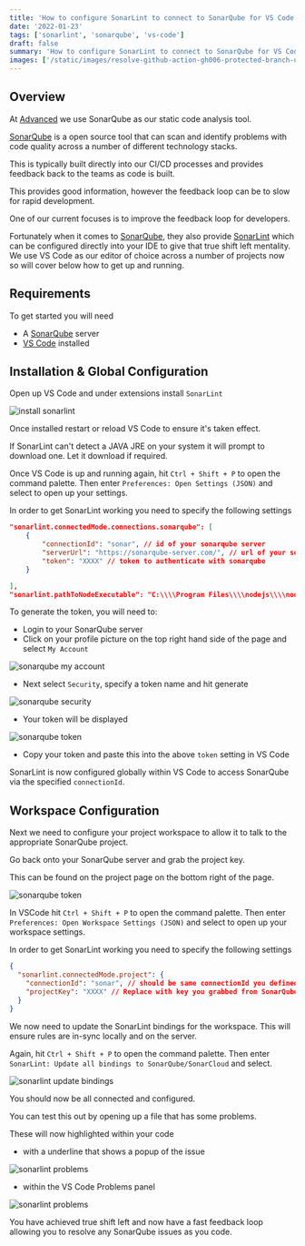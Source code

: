 ```yaml
---
title: 'How to configure SonarLint to connect to SonarQube for VS Code'
date: '2022-01-23'
tags: ['sonarlint', 'sonarqube', 'vs-code']
draft: false
summary: 'How to configure SonarLint to connect to SonarQube for VS Code.'
images: ['/static/images/resolve-github-action-gh006-protected-branch-update-failed/title.png']
---
```


## Overview

At [Advanced](https://www.oneadvanced.com) we use SonarQube as our static code analysis tool. 

[SonarQube](https://www.sonarqube.org/) is a open source tool that can scan and identify problems with code quality across a number of different technology stacks.

This is typically built directly into our CI/CD processes and provides feedback back to the teams as code is built.

This provides good information, however the feedback loop can be to slow for rapid development.

One of our current focuses is to improve the feedback loop for developers.

Fortunately when it comes to [SonarQube](https://www.sonarqube.org/), they also provide [SonarLint](https://www.sonarlint.org/) which can be configured directly into your IDE to give that true shift left mentality. We use VS Code as our editor of choice across a number of projects now so will cover below how to get up and running. 

## Requirements

To get started you will need

* A [SonarQube](https://www.sonarqube.org/)  server
* [VS Code](https://code.visualstudio.com/) installed

## Installation & Global Configuration

Open up VS Code and under extensions install `SonarLint`

![install sonarlint](/static/images/sonarlint-connected-sonarqube-vscode/install_sonarlint1.png)

Once installed restart or reload VS Code to ensure it's taken effect.

If SonarLint can't detect a JAVA JRE on your system it will prompt to download one. Let it download if required.

Once VS Code is up and running again, hit `Ctrl + Shift + P` to open the command palette. Then enter `Preferences: Open Settings (JSON)` and select to open up your settings.

In order to get SonarLint working you need to specify the following settings

```json
"sonarlint.connectedMode.connections.sonarqube": [
    { 
        "connectionId": "sonar", // id of your sonarqube server
        "serverUrl": "https://sonarqube-server.com/", // url of your sonarqube server
        "token": "XXXX" // token to authenticate with sonarqube
    }

],
"sonarlint.pathToNodeExecutable": "C:\\\\Program Files\\\\nodejs\\\\node.exe", // path to your node.js installation if analyzing Javascript/Typescript
```

To generate the token, you will need to:

* Login to your SonarQube server
* Click on your profile picture on the top right hand side of the page and select `My Account`

![sonarqube my account](/static/images/sonarlint-connected-sonarqube-vscode/sonarqube_gettoken1.png)

* Next select `Security`, specify a token name and hit generate

![sonarqube security](/static/images/sonarlint-connected-sonarqube-vscode/sonarqube_gettoken2.png)

* Your token will be displayed

![sonarqube token](/static/images/sonarlint-connected-sonarqube-vscode/sonarqube_gettoken3.png)

* Copy your token and paste this into the above `token` setting in VS Code

SonarLint is now configured globally within VS Code to access SonarQube via the specified `connectionId`.

## Workspace Configuration

Next we need to configure your project workspace to allow it to talk to the appropriate SonarQube project.

Go back onto your SonarQube server and grab the project key.

This can be found on the project page on the bottom right of the page.

![sonarqube token](/static/images/sonarlint-connected-sonarqube-vscode/sonarqube_projectkey.png)

In VSCode hit `Ctrl + Shift + P` to open the command palette. Then enter `Preferences: Open Workspace Settings (JSON)` and select to open up your workspace settings.

In order to get SonarLint working you need to specify the following settings

```json
{
  "sonarlint.connectedMode.project": {
    "connectionId": "sonar", // should be same connectionId you defined above
    "projectKey": "XXXX" // Replace with key you grabbed from SonarQube server
  }
}
```

We now need to update the SonarLint bindings for the workspace. This will ensure rules are in-sync locally and on the server. 

Again, hit `Ctrl + Shift + P` to open the command palette. Then enter `SonarLint: Update all bindings to SonarQube/SonarCloud` and select.

![sonarlint update bindings](/static/images/sonarlint-connected-sonarqube-vscode/install_sonarlint2.png)

You should now be all connected and configured.

You can test this out by opening up a file that has some problems.

These will now highlighted within your code 

* with a underline that shows a popup of the issue

![sonarlint problems](/static/images/sonarlint-connected-sonarqube-vscode/install_sonarlint3.png)

 * within the VS Code Problems panel

![sonarlint problems](/static/images/sonarlint-connected-sonarqube-vscode/install_sonarlint4.png)

You have achieved true shift left and now have a fast feedback loop allowing you to resolve any SonarQube issues as you code.
